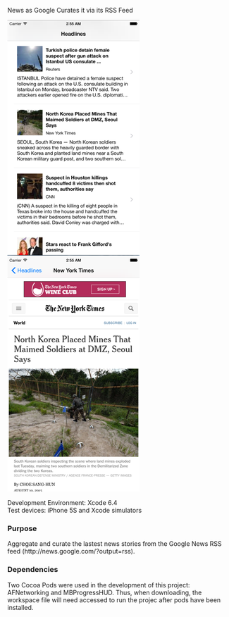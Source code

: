 News as Google Curates it via its RSS Feed

![alt text](Screenshots/ListShot.png "The Article List View")
![alt text](Screenshots/DetailShot.png "Full News Article")



Development Environment: Xcode 6.4
<br>Test devices: iPhone 5S and Xcode simulators

<h3>Purpose</h3>
Aggregate and curate the lastest news stories from the Google News RSS feed (http://news.google.com/?output=rss).

<h3>Dependencies</h3>
Two Cocoa Pods were used in the development of this project: AFNetworking and MBProgressHUD.  Thus, when downloading, the workspace file will need accessed to run the projec after pods have been installed.